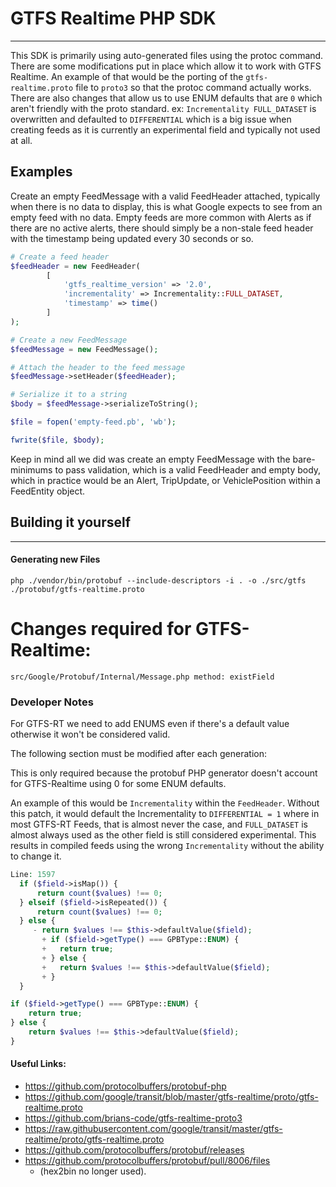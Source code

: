 # GTFS Realtime PHP SDK

---
This SDK is primarily using auto-generated files using the protoc command. There are some modifications put in place
which allow it to work with GTFS Realtime. An example of that would be the porting of the `gtfs-realtime.proto` file to `proto3` 
so that the protoc command actually works. There are also changes that allow us to use ENUM defaults that are `0` which aren't friendly with the proto standard. ex: `Incrementality FULL_DATASET` is overwritten
and defaulted to `DIFFERENTIAL` which is a big issue when creating feeds as it is currently
an experimental field and typically not used at all.

## Examples

Create an empty FeedMessage with a valid FeedHeader attached, typically when there is no data to display,
this is what Google expects to see from an empty feed with no data. Empty feeds are more common with Alerts 
as if there are no active alerts, there should simply be a non-stale feed header with the timestamp being updated
every 30 seconds or so.

```php
# Create a feed header
$feedHeader = new FeedHeader(
        [
            'gtfs_realtime_version' => '2.0',
            'incrementality' => Incrementality::FULL_DATASET,
            'timestamp' => time()
        ]
);

# Create a new FeedMessage
$feedMessage = new FeedMessage();

# Attach the header to the feed message
$feedMessage->setHeader($feedHeader);

# Serialize it to a string
$body = $feedMessage->serializeToString();

$file = fopen('empty-feed.pb', 'wb');

fwrite($file, $body);

```

Keep in mind all we did was create an empty FeedMessage with the bare-minimums to pass validation, which is a valid FeedHeader
and empty body, which in practice would be an Alert, TripUpdate, or VehiclePosition within a FeedEntity object.

## Building it yourself

---
#### Generating new Files

```
php ./vendor/bin/protobuf --include-descriptors -i . -o ./src/gtfs ./protobuf/gtfs-realtime.proto
```

# Changes required for GTFS-Realtime:

``
src/Google/Protobuf/Internal/Message.php
method: existField
``


### Developer Notes

For GTFS-RT we need to add ENUMS even if there's a default value
otherwise it won't be considered valid.

The following section must be modified after each generation:

This is only required because the protobuf PHP generator doesn't account
for GTFS-Realtime using 0 for some ENUM defaults.

An example of this would be `Incrementality` within the `FeedHeader`.
Without this patch, it would default the Incrementality to `DIFFERENTIAL = 1` where in most
GTFS-RT Feeds, that is almost never the case, and `FULL_DATASET` is almost always used as the other field is still considered experimental.
This results in compiled feeds using the wrong `Incrementality` without the ability to change it.

```php
Line: 1597
  if ($field->isMap()) {
      return count($values) !== 0;
  } elseif ($field->isRepeated()) {
      return count($values) !== 0;
  } else {
     - return $values !== $this->defaultValue($field);
       + if ($field->getType() === GPBType::ENUM) {
       +   return true;
       + } else {
       +   return $values !== $this->defaultValue($field);
       + }
  }
```

```php
if ($field->getType() === GPBType::ENUM) {
    return true;
} else {
    return $values !== $this->defaultValue($field);
}
```


#### Useful Links:

- https://github.com/protocolbuffers/protobuf-php
- https://github.com/google/transit/blob/master/gtfs-realtime/proto/gtfs-realtime.proto
- https://github.com/brians-code/gtfs-realtime-proto3
- https://raw.githubusercontent.com/google/transit/master/gtfs-realtime/proto/gtfs-realtime.proto
- https://github.com/protocolbuffers/protobuf/releases
- https://github.com/protocolbuffers/protobuf/pull/8006/files 
  - (hex2bin no longer used).
